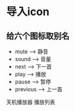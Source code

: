 # 导入icon

## 给六个图标取别名

- mute  -->  静音
- sound  -->  音量
- next  -->  下一首
- play  -->  播放
- pause  -->  暂停
- previous  -->  上一首

天机播放器
播放列表